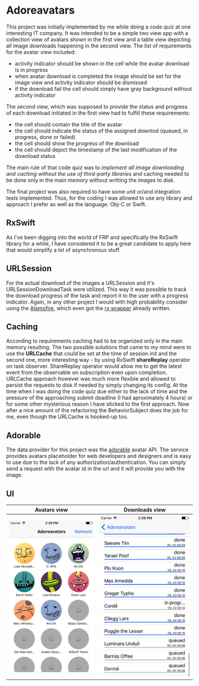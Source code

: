 # Adoreavatars

This project was initially implemented by me while doing a code quiz at one interesting IT company. It was intended to be a simple two view
app with a collection view of avatars shown in the first view and a table view depicting all image downloads happening in the second view. 
The list of requirements for the avatar view included:
* activity indicator should be shown in the cell while the avatar download is in progress
* when avatar download is completed the image should be set for the image view and activity indicator should be dismissed
* if the download fail the cell should simply have gray background without activity indicator

The second view, which was supposed to provide the status and progress of each download initiated in the first view had to fulfill these requirements:
* the cell should contain the title of the avatar
* the cell should indicate the status of the assigned downlod (queued, in progress, done or failed)
* the cell should show the progress of the download
* the cell should depict the timestamp of the last modification of the download status

The main rule of that code quiz was to *implement all image downloading and caching without the use of third-party libraries* and caching needed
to be done only in the main memory without writting the images to disk.

The final project was also required to have some unit or/and integration tests implemented. Thus, for the coding I was allowed to use any library and
approach I prefer as well as the language: Obj-C or Swift. 

## RxSwift

As I've been digging into the world of FRP and specifically the RxSwift library for a while, I have considered it to be a great candidate to apply here that would simplify a lot of asynchronous stuff.

## URLSession

For the actual download of the images a URLSession and it's URLSessionDownloadTask were utilized. This way it was possible to track the 
download progress of the task and report it to the user with a progress indicator. Again, in any other project I would with high probability consider using the [Alamofire](https://github.com/Alamofire/Alamofire), which even got the [rx wrapper](https://github.com/RxSwiftCommunity/RxAlamofire) already written. 

## Caching 

According to requirements caching had to be organized only in the main memory resulting. The two possible solutions that came to my mind 
were to use the **URLCache** that could be set at the time of session init and the second one, more interesting way - by using RxSwift **shareReplay**
operator on task observer. ShareReplay operator would allow me to get the latest event from the observable on subscription even upon 
completion. URLCache approach however was much more flexible and allowed to persist the requests to disk if needed by simply changing its 
config. At the time when I was doing the code quiz due either to the lack of time and the pressure of the approaching submit deadline (I had
aproximately 4 hours) or for some other mysterious reason I have sticked to the first approach. Now after a nice amount of the refactoring
the BehaviorSubject does the job for me, even though the URLCache is hooked-up too.

## Adorable 

The data provider for this project was the [adorable](http://api.adorable.io) avatar API. The service provides avatars placeholder for web developers and designers and 
is easy to use due to the lack of any authorization/authentication. You can simply send a request with the avatar id in the url and it will provide you with the image. 

## UI

Avatars view | Downloads view
:-------------------------:|:-------------------------:
![](imgs/avatars.png)  |  ![](imgs/downloads.png) 
